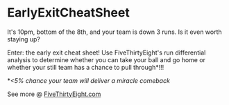# EarlyExitCheatSheet

It's 10pm, bottom of the 8th, and your team is down 3 runs. Is it even worth staying up?

Enter: the early exit cheat sheet! Use FiveThirtyEight's run differential analysis to determine whether you can take your ball and go home or whether your still team has a chance to pull through*!!! 

\**<5% chance your team will deliver a miracle comeback*

See more @ [FiveThirtyEight.com](https://fivethirtyeight.com/features/take-this-cheat-sheet-to-the-ballpark-to-decide-when-to-leave/)
